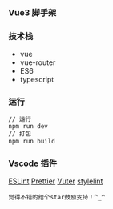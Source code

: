 ### Vue3 脚手架

### 技术栈

-   vue
-   vue-router
-   ES6
-   typescript

### 运行

```bash
// 运行
npm run dev
// 打包
npm run build
```

### Vscode 插件

[ESLint](http://eslint.org/)
[Prettier](https://prettier.io/)
[Vuter](https://vuejs.github.io/vetur)
[stylelint](https://stylelint.io/)

`觉得不错的给个star鼓励支持！^_^`
